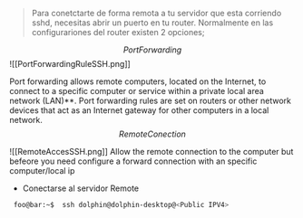 
>Para conetctarte de forma remota a tu servidor que esta corriendo sshd, necesitas abrir un puerto en tu router. Normalmente en las configurariones del router existen 2 opciones; 

$$Port Forwarding$$
![[PortForwardingRuleSSH.png]]

Port forwarding allows remote computers, located on the Internet, to connect to a specific computer or service within a private local area network (LAN)**. Port forwarding rules are set on routers or other network devices that act as an Internet gateway for other computers in a local network.$$ Remote Conection $$

![[RemoteAccesSSH.png]]
Allow the remote connection to the computer but befeore you need configure a forward connection with an specific computer/local ip

* Conectarse al servidor Remote
````bash
 foo@bar:~$  ssh dolphin@dolphin-desktop@<Public IPV4>
````


